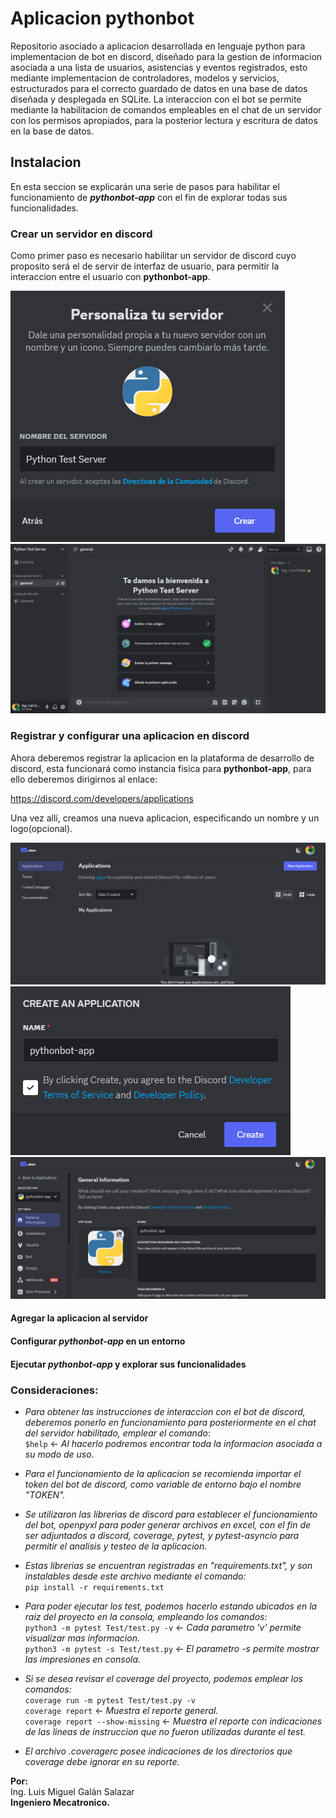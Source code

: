 # Aplicacion pythonbot
Repositorio asociado a aplicacion desarrollada en lenguaje python para implementacion de bot en discord, diseñado para la gestion de informacion asociada a una lista de usuarios, asistencias y eventos registrados, esto mediante implementacion de controladores, modelos y servicios, estructurados para el correcto guardado de datos en una base de datos diseñada y desplegada en SQLite. La interaccion con el bot se permite mediante la habilitacion de comandos empleables en el chat de un servidor con los permisos apropiados, para la posterior lectura y escritura de datos en la base de datos.

## Instalacion
En esta seccion se explicarán una serie de pasos para habilitar el funcionamiento de ___pythonbot-app___ con el fin de explorar todas sus funcionalidades.

### Crear un servidor en discord
Como primer paso es necesario habilitar un servidor de discord cuyo proposito será el de servir de interfaz de usuario, para permitir la interaccion entre el usuario con __pythonbot-app__.

![Imagen GUI](https://github.com/LuisGalan97/pythonbot-app/blob/docs/docs/1.png)
![Imagen GUI](https://github.com/LuisGalan97/pythonbot-app/blob/docs/docs/2.png)

### Registrar y configurar una aplicacion en discord
Ahora deberemos registrar la aplicacion en la plataforma de desarrollo de discord, esta funcionará como instancia fisica para __pythonbot-app__, para ello deberemos dirigirnos al enlace:

https://discord.com/developers/applications

Una vez allí, creamos una nueva aplicacion, especificando un nombre y un logo(opcional).

![Imagen GUI](https://github.com/LuisGalan97/pythonbot-app/blob/docs/docs/3.png)
![Imagen GUI](https://github.com/LuisGalan97/pythonbot-app/blob/docs/docs/4.png)
![Imagen GUI](https://github.com/LuisGalan97/pythonbot-app/blob/docs/docs/5.png)


#### Agregar la aplicacion al servidor
#### Configurar _pythonbot-app_ en un entorno
#### Ejecutar _pythonbot-app_ y explorar sus funcionalidades


### Consideraciones:

- _Para obtener las instrucciones de interaccion con el bot de discord, deberemos ponerlo en funcionamiento para posteriormente en el chat del servidor habilitado, emplear el comando_:<br />`$help` <- _Al hacerlo podremos encontrar toda la informacion asociada a su modo de uso._

- _Para el funcionamiento de la aplicacion se recomienda importar el token del bot de discord, como variable de entorno bajo el nombre "TOKEN"._

- _Se utilizaron las librerias de discord para establecer el funcionamiento del bot, openpyxl para poder generar archivos en excel, con el fin de ser adjuntados a discord, coverage, pytest, y pytest-asyncio para permitir el analisis y testeo de la aplicacion._

- _Estas librerias se encuentran registradas en "requirements.txt", y son instalables desde este archivo mediante el comando:_ <br /> `pip install -r requirements.txt`

- _Para poder ejecutar los test, podemos hacerlo estando ubicados en la raiz del proyecto en la consola, empleando los comandos:_ <br /> `python3 -m pytest Test/test.py -v` <- _Cada parametro 'v' permite visualizar mas informacion._ <br /> `python3 -m pytest -s Test/test.py` <- _El parametro -s permite mostrar las impresiones en consola._

- _Si se desea revisar el coverage del proyecto, podemos emplear los comandos:_ <br /> `coverage run -m pytest Test/test.py -v` <br /> `coverage report` <- _Muestra el reporte general._ <br /> `coverage report --show-missing` <- _Muestra el reporte con indicaciones de las lineas de instruccion que no fueron utilizadas durante el test._

- _El archivo .coveragerc posee indicaciones de los directorios que coverage debe ignorar en su reporte._

**Por:** <br />
Ing. Luis Miguel Galán Salazar <br />
**Ingeniero Mecatronico.**
